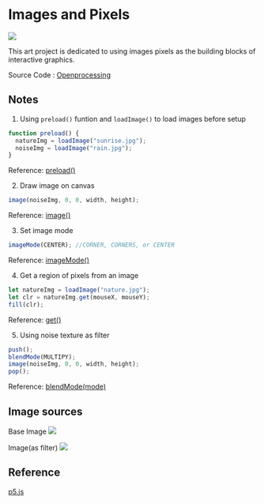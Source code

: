 # Images and Pixels

![](https://i.imgur.com/2OVv3Jb.gif)

This art project is dedicated to using images pixels as the building blocks of interactive graphics.

Source Code : [Openprocessing](https://www.openprocessing.org/sketch/1021741)

## Notes

1. Using `preload()` funtion and `loadImage()` to load images before setup

```javascript
function preload() {
  natureImg = loadImage("sunrise.jpg");
  noiseImg = loadImage("rain.jpg");
}
```

Reference: [preload()](https://p5js.org/reference/#/p5/preload)

2. Draw image on canvas

```javascript
image(noiseImg, 0, 0, width, height);
```

Reference: [image()](https://p5js.org/reference/#/p5/image)

3. Set image mode

```javascript
imageMode(CENTER); //CORNER, CORNERS, or CENTER
```

Reference: [imageMode()](https://p5js.org/reference/#/p5/imageMode)

4. Get a region of pixels from an image

```javascript
let natureImg = loadImage("nature.jpg");
let clr = natureImg.get(mouseX, mouseY);
fill(clr);
```

Reference: [get()](https://p5js.org/reference/#/p5.Image/get)

5. Using noise texture as filter

```javascript
push();
blendMode(MULTIPY);
image(noiseImg, 0, 0, width, height);
pop();
```

Reference: [blendMode(mode)](https://p5js.org/reference/#/p5/blendMode)

## Image sources

Base Image
![](https://i.imgur.com/h2WBIRn.jpg)

Image(as filter)
![](https://i.imgur.com/TSZLGjY.jpg)

## Reference

[p5.js](https://p5js.org/)
